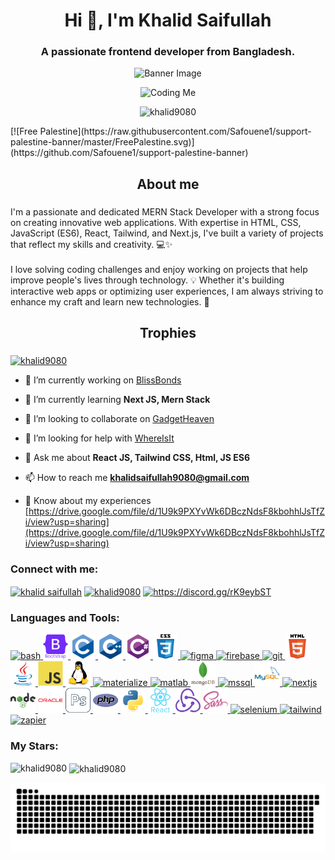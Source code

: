 
<h1 align="center">Hi 👋, I'm Khalid Saifullah</h1>
<h3 align="center">A passionate frontend developer from Bangladesh.</h3>

<!-- Banner Image -->
<p align="center">
  <img src="https://i.ibb.co.com/FqgM7zZD/Black-Futuristic-Animated-Programmer-Presentation.png" alt="Banner Image">
</p>

<p align="center"> <img alt="Coding Me" src="https://i.ibb.co.com/zhC0nBfv/Animation-1741626971825.gif">

<p align="center"> <img src="https://komarev.com/ghpvc/?username=khalid9080&label=Profile%20views&color=0e75b6&style=flat" alt="khalid9080" /> </p>
[![Free Palestine](https://raw.githubusercontent.com/Safouene1/support-palestine-banner/master/FreePalestine.svg)](https://github.com/Safouene1/support-palestine-banner)


###

<h2 align="center">About me</h2>

###

<p align="left">I'm a passionate and dedicated MERN Stack Developer with a strong focus on creating innovative web applications. With expertise in HTML, CSS, JavaScript (ES6), React, Tailwind, and Next.js, I've built a variety of projects that reflect my skills and creativity. 💻✨<br><br>I love solving coding challenges and enjoy working on projects that help improve people's lives through technology. 💡 Whether it's building interactive web apps or optimizing user experiences, I am always striving to enhance my craft and learn new technologies. 🚀</p>

###


###

<h2 align="center">Trophies</h2>

###

<p align="left"> <a href="https://github.com/ryo-ma/github-profile-trophy"><img src="https://github-profile-trophy.vercel.app/?username=khalid9080" alt="khalid9080" /></a> </p>

- 🔭 I’m currently working on [BlissBonds](https://bliss-bonds.web.app)

- 🌱 I’m currently learning **Next JS, Mern Stack**

- 👯 I’m looking to collaborate on [GadgetHeaven](https://khalid-gadget-heaven.netlify.app)

- 🤝 I’m looking for help with [WhereIsIt](whereisit-697aa.web.app)

- 💬 Ask me about **React JS, Tailwind CSS, Html, JS ES6**

- 📫 How to reach me **khalidsaifullah9080@gmail.com**

- 📄 Know about my experiences [https://drive.google.com/file/d/1U9k9PXYvWk6DBczNdsF8kbohhlJsTfZi/view?usp=sharing](https://drive.google.com/file/d/1U9k9PXYvWk6DBczNdsF8kbohhlJsTfZi/view?usp=sharing)

<h3 align="left">Connect with me:</h3>
<p align="left">
<a href="https://linkedin.com/in/khalid saifullah" target="blank"><img align="center" src="https://raw.githubusercontent.com/rahuldkjain/github-profile-readme-generator/master/src/images/icons/Social/linked-in-alt.svg" alt="khalid saifullah" height="30" width="40" /></a>
<a href="https://codeforces.com/profile/khalid9080" target="blank"><img align="center" src="https://raw.githubusercontent.com/rahuldkjain/github-profile-readme-generator/master/src/images/icons/Social/codeforces.svg" alt="khalid9080" height="30" width="40" /></a>
<a href="https://discord.gg/https://discord.gg/rK9eybST" target="blank"><img align="center" src="https://raw.githubusercontent.com/rahuldkjain/github-profile-readme-generator/master/src/images/icons/Social/discord.svg" alt="https://discord.gg/rK9eybST" height="30" width="40" /></a>
</p>

<h3 align="left">Languages and Tools:</h3>
<p align="left"> <a href="https://www.gnu.org/software/bash/" target="_blank" rel="noreferrer"> <img src="https://www.vectorlogo.zone/logos/gnu_bash/gnu_bash-icon.svg" alt="bash" width="40" height="40"/> </a> <a href="https://getbootstrap.com" target="_blank" rel="noreferrer"> <img src="https://raw.githubusercontent.com/devicons/devicon/master/icons/bootstrap/bootstrap-plain-wordmark.svg" alt="bootstrap" width="40" height="40"/> </a> <a href="https://www.cprogramming.com/" target="_blank" rel="noreferrer"> <img src="https://raw.githubusercontent.com/devicons/devicon/master/icons/c/c-original.svg" alt="c" width="40" height="40"/> </a> <a href="https://www.w3schools.com/cpp/" target="_blank" rel="noreferrer"> <img src="https://raw.githubusercontent.com/devicons/devicon/master/icons/cplusplus/cplusplus-original.svg" alt="cplusplus" width="40" height="40"/> </a> <a href="https://www.w3schools.com/cs/" target="_blank" rel="noreferrer"> <img src="https://raw.githubusercontent.com/devicons/devicon/master/icons/csharp/csharp-original.svg" alt="csharp" width="40" height="40"/> </a> <a href="https://www.w3schools.com/css/" target="_blank" rel="noreferrer"> <img src="https://raw.githubusercontent.com/devicons/devicon/master/icons/css3/css3-original-wordmark.svg" alt="css3" width="40" height="40"/> </a> <a href="https://www.figma.com/" target="_blank" rel="noreferrer"> <img src="https://www.vectorlogo.zone/logos/figma/figma-icon.svg" alt="figma" width="40" height="40"/> </a> <a href="https://firebase.google.com/" target="_blank" rel="noreferrer"> <img src="https://www.vectorlogo.zone/logos/firebase/firebase-icon.svg" alt="firebase" width="40" height="40"/> </a> <a href="https://git-scm.com/" target="_blank" rel="noreferrer"> <img src="https://www.vectorlogo.zone/logos/git-scm/git-scm-icon.svg" alt="git" width="40" height="40"/> </a> <a href="https://www.w3.org/html/" target="_blank" rel="noreferrer"> <img src="https://raw.githubusercontent.com/devicons/devicon/master/icons/html5/html5-original-wordmark.svg" alt="html5" width="40" height="40"/> </a> <a href="https://www.java.com" target="_blank" rel="noreferrer"> <img src="https://raw.githubusercontent.com/devicons/devicon/master/icons/java/java-original.svg" alt="java" width="40" height="40"/> </a> <a href="https://developer.mozilla.org/en-US/docs/Web/JavaScript" target="_blank" rel="noreferrer"> <img src="https://raw.githubusercontent.com/devicons/devicon/master/icons/javascript/javascript-original.svg" alt="javascript" width="40" height="40"/> </a> <a href="https://www.linux.org/" target="_blank" rel="noreferrer"> <img src="https://raw.githubusercontent.com/devicons/devicon/master/icons/linux/linux-original.svg" alt="linux" width="40" height="40"/> </a> <a href="https://materializecss.com/" target="_blank" rel="noreferrer"> <img src="https://raw.githubusercontent.com/prplx/svg-logos/5585531d45d294869c4eaab4d7cf2e9c167710a9/svg/materialize.svg" alt="materialize" width="40" height="40"/> </a> <a href="https://www.mathworks.com/" target="_blank" rel="noreferrer"> <img src="https://upload.wikimedia.org/wikipedia/commons/2/21/Matlab_Logo.png" alt="matlab" width="40" height="40"/> </a> <a href="https://www.mongodb.com/" target="_blank" rel="noreferrer"> <img src="https://raw.githubusercontent.com/devicons/devicon/master/icons/mongodb/mongodb-original-wordmark.svg" alt="mongodb" width="40" height="40"/> </a> <a href="https://www.microsoft.com/en-us/sql-server" target="_blank" rel="noreferrer"> <img src="https://www.svgrepo.com/show/303229/microsoft-sql-server-logo.svg" alt="mssql" width="40" height="40"/> </a> <a href="https://www.mysql.com/" target="_blank" rel="noreferrer"> <img src="https://raw.githubusercontent.com/devicons/devicon/master/icons/mysql/mysql-original-wordmark.svg" alt="mysql" width="40" height="40"/> </a> <a href="https://nextjs.org/" target="_blank" rel="noreferrer"> <img src="https://cdn.worldvectorlogo.com/logos/nextjs-2.svg" alt="nextjs" width="40" height="40"/> </a> <a href="https://nodejs.org" target="_blank" rel="noreferrer"> <img src="https://raw.githubusercontent.com/devicons/devicon/master/icons/nodejs/nodejs-original-wordmark.svg" alt="nodejs" width="40" height="40"/> </a> <a href="https://www.oracle.com/" target="_blank" rel="noreferrer"> <img src="https://raw.githubusercontent.com/devicons/devicon/master/icons/oracle/oracle-original.svg" alt="oracle" width="40" height="40"/> </a> <a href="https://www.photoshop.com/en" target="_blank" rel="noreferrer"> <img src="https://raw.githubusercontent.com/devicons/devicon/master/icons/photoshop/photoshop-line.svg" alt="photoshop" width="40" height="40"/> </a> <a href="https://www.php.net" target="_blank" rel="noreferrer"> <img src="https://raw.githubusercontent.com/devicons/devicon/master/icons/php/php-original.svg" alt="php" width="40" height="40"/> </a> <a href="https://www.python.org" target="_blank" rel="noreferrer"> <img src="https://raw.githubusercontent.com/devicons/devicon/master/icons/python/python-original.svg" alt="python" width="40" height="40"/> </a> <a href="https://reactjs.org/" target="_blank" rel="noreferrer"> <img src="https://raw.githubusercontent.com/devicons/devicon/master/icons/react/react-original-wordmark.svg" alt="react" width="40" height="40"/> </a> <a href="https://redux.js.org" target="_blank" rel="noreferrer"> <img src="https://raw.githubusercontent.com/devicons/devicon/master/icons/redux/redux-original.svg" alt="redux" width="40" height="40"/> </a> <a href="https://sass-lang.com" target="_blank" rel="noreferrer"> <img src="https://raw.githubusercontent.com/devicons/devicon/master/icons/sass/sass-original.svg" alt="sass" width="40" height="40"/> </a> <a href="https://www.selenium.dev" target="_blank" rel="noreferrer"> <img src="https://raw.githubusercontent.com/detain/svg-logos/780f25886640cef088af994181646db2f6b1a3f8/svg/selenium-logo.svg" alt="selenium" width="40" height="40"/> </a> <a href="https://tailwindcss.com/" target="_blank" rel="noreferrer"> <img src="https://www.vectorlogo.zone/logos/tailwindcss/tailwindcss-icon.svg" alt="tailwind" width="40" height="40"/> </a> <a href="https://zapier.com" target="_blank" rel="noreferrer"> <img src="https://www.vectorlogo.zone/logos/zapier/zapier-icon.svg" alt="zapier" width="40" height="40"/> </a> </p>


<h3 align="left">My Stars:</h3>
<p align="left">
</p>

<p><img align="left" src="https://github-readme-stats.vercel.app/api/top-langs?username=khalid9080&show_icons=true&locale=en&layout=compact" alt="khalid9080" /></p>

<p>&nbsp;<img align="center" src="https://github-readme-stats.vercel.app/api?username=khalid9080&show_icons=true&locale=en" alt="khalid9080" /></p>




  ![snake gif](https://github.com/Khalid9080/Khalid9080/blob/output/github-snake.svg)

  


